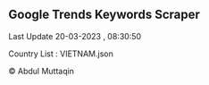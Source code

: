 

## Google Trends Keywords Scraper 
 
Last Update 20-03-2023 , 08:30:50

Country List :
VIETNAM.json



© Abdul Muttaqin 
